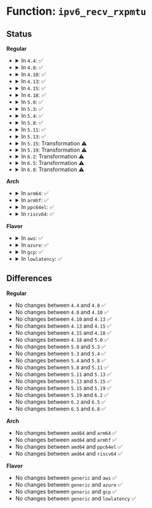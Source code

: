 # Function: <code>ipv6_recv_rxpmtu</code>

## Status
<b>Regular</b>
<ul>
<li>
<details>
<summary>In <code>4.4</code>: ✅</summary>

```c
int ipv6_recv_rxpmtu(struct sock *sk, struct msghdr *msg, int len, int *addr_len);
```

**Collision:** Unique Global

**Inline:** No

**Transformation:** False

**Instances:**

```
In net/ipv6/datagram.c (ffffffff817f4de0)
Location: net/ipv6/datagram.c:479
Inline: False
Direct callers:
  - net/ipv6/udp.c:udpv6_recvmsg
  - net/ipv6/raw.c:rawv6_recvmsg
```
**Symbols:**

```
ffffffff817f4de0-ffffffff817f4fbf: ipv6_recv_rxpmtu (STB_GLOBAL)
```
</details>
</li>
<li>
<details>
<summary>In <code>4.8</code>: ✅</summary>

```c
int ipv6_recv_rxpmtu(struct sock *sk, struct msghdr *msg, int len, int *addr_len);
```

**Collision:** Unique Global

**Inline:** No

**Transformation:** False

**Instances:**

```
In net/ipv6/datagram.c (ffffffff81863e90)
Location: net/ipv6/datagram.c:522
Inline: False
Direct callers:
  - net/ipv6/udp.c:udpv6_recvmsg
  - net/ipv6/raw.c:rawv6_recvmsg
```
**Symbols:**

```
ffffffff81863e90-ffffffff8186406f: ipv6_recv_rxpmtu (STB_GLOBAL)
```
</details>
</li>
<li>
<details>
<summary>In <code>4.10</code>: ✅</summary>

```c
int ipv6_recv_rxpmtu(struct sock *sk, struct msghdr *msg, int len, int *addr_len);
```

**Collision:** Unique Global

**Inline:** No

**Transformation:** False

**Instances:**

```
In net/ipv6/datagram.c (ffffffff81896540)
Location: net/ipv6/datagram.c:529
Inline: False
Direct callers:
  - net/ipv6/udp.c:udpv6_recvmsg
  - net/ipv6/raw.c:rawv6_recvmsg
```
**Symbols:**

```
ffffffff81896540-ffffffff8189671f: ipv6_recv_rxpmtu (STB_GLOBAL)
```
</details>
</li>
<li>
<details>
<summary>In <code>4.13</code>: ✅</summary>

```c
int ipv6_recv_rxpmtu(struct sock *sk, struct msghdr *msg, int len, int *addr_len);
```

**Collision:** Unique Global

**Inline:** No

**Transformation:** False

**Instances:**

```
In net/ipv6/datagram.c (ffffffff818bcac0)
Location: net/ipv6/datagram.c:527
Inline: False
Direct callers:
  - net/ipv6/udp.c:udpv6_recvmsg
  - net/ipv6/raw.c:rawv6_recvmsg
```
**Symbols:**

```
ffffffff818bcac0-ffffffff818bcc90: ipv6_recv_rxpmtu (STB_GLOBAL)
```
</details>
</li>
<li>
<details>
<summary>In <code>4.15</code>: ✅</summary>

```c
int ipv6_recv_rxpmtu(struct sock *sk, struct msghdr *msg, int len, int *addr_len);
```

**Collision:** Unique Global

**Inline:** No

**Transformation:** False

**Instances:**

```
In net/ipv6/datagram.c (ffffffff8193fbe0)
Location: net/ipv6/datagram.c:534
Inline: False
Direct callers:
  - net/ipv6/udp.c:udpv6_recvmsg
  - net/ipv6/raw.c:rawv6_recvmsg
```
**Symbols:**

```
ffffffff8193fbe0-ffffffff8193fdb0: ipv6_recv_rxpmtu (STB_GLOBAL)
```
</details>
</li>
<li>
<details>
<summary>In <code>4.18</code>: ✅</summary>

```c
int ipv6_recv_rxpmtu(struct sock *sk, struct msghdr *msg, int len, int *addr_len);
```

**Collision:** Unique Global

**Inline:** No

**Transformation:** False

**Instances:**

```
In net/ipv6/datagram.c (ffffffff81998a20)
Location: net/ipv6/datagram.c:526
Inline: False
Direct callers:
  - net/ipv6/udp.c:udpv6_recvmsg
  - net/ipv6/raw.c:rawv6_recvmsg
```
**Symbols:**

```
ffffffff81998a20-ffffffff81998bff: ipv6_recv_rxpmtu (STB_GLOBAL)
```
</details>
</li>
<li>
<details>
<summary>In <code>5.0</code>: ✅</summary>

```c
int ipv6_recv_rxpmtu(struct sock *sk, struct msghdr *msg, int len, int *addr_len);
```

**Collision:** Unique Global

**Inline:** No

**Transformation:** False

**Instances:**

```
In net/ipv6/datagram.c (ffffffff819cf370)
Location: net/ipv6/datagram.c:527
Inline: False
Direct callers:
  - net/ipv6/udp.c:udpv6_recvmsg
  - net/ipv6/raw.c:rawv6_recvmsg
```
**Symbols:**

```
ffffffff819cf370-ffffffff819cf54c: ipv6_recv_rxpmtu (STB_GLOBAL)
```
</details>
</li>
<li>
<details>
<summary>In <code>5.3</code>: ✅</summary>

```c
int ipv6_recv_rxpmtu(struct sock *sk, struct msghdr *msg, int len, int *addr_len);
```

**Collision:** Unique Global

**Inline:** No

**Transformation:** False

**Instances:**

```
In net/ipv6/datagram.c (ffffffff81a3e0c0)
Location: net/ipv6/datagram.c:525
Inline: False
Direct callers:
  - net/ipv6/udp.c:udpv6_recvmsg
  - net/ipv6/raw.c:rawv6_recvmsg
```
**Symbols:**

```
ffffffff81a3e0c0-ffffffff81a3e2a1: ipv6_recv_rxpmtu (STB_GLOBAL)
```
</details>
</li>
<li>
<details>
<summary>In <code>5.4</code>: ✅</summary>

```c
int ipv6_recv_rxpmtu(struct sock *sk, struct msghdr *msg, int len, int *addr_len);
```

**Collision:** Unique Global

**Inline:** No

**Transformation:** False

**Instances:**

```
In net/ipv6/datagram.c (ffffffff81a74d30)
Location: net/ipv6/datagram.c:525
Inline: False
Direct callers:
  - net/ipv6/udp.c:udpv6_recvmsg
  - net/ipv6/raw.c:rawv6_recvmsg
```
**Symbols:**

```
ffffffff81a74d30-ffffffff81a74f11: ipv6_recv_rxpmtu (STB_GLOBAL)
```
</details>
</li>
<li>
<details>
<summary>In <code>5.8</code>: ✅</summary>

```c
int ipv6_recv_rxpmtu(struct sock *sk, struct msghdr *msg, int len, int *addr_len);
```

**Collision:** Unique Global

**Inline:** No

**Transformation:** False

**Instances:**

```
In net/ipv6/datagram.c (ffffffff81b6ef80)
Location: net/ipv6/datagram.c:525
Inline: False
Direct callers:
  - net/ipv6/udp.c:udpv6_recvmsg
  - net/ipv6/raw.c:rawv6_recvmsg
```
**Symbols:**

```
ffffffff81b6ef80-ffffffff81b6f161: ipv6_recv_rxpmtu (STB_GLOBAL)
```
</details>
</li>
<li>
<details>
<summary>In <code>5.11</code>: ✅</summary>

```c
int ipv6_recv_rxpmtu(struct sock *sk, struct msghdr *msg, int len, int *addr_len);
```

**Collision:** Unique Global

**Inline:** No

**Transformation:** False

**Instances:**

```
In net/ipv6/datagram.c (ffffffff81b7dab0)
Location: net/ipv6/datagram.c:541
Inline: False
Direct callers:
  - net/ipv6/udp.c:udpv6_recvmsg
  - net/ipv6/raw.c:rawv6_recvmsg
```
**Symbols:**

```
ffffffff81b7dab0-ffffffff81b7dc91: ipv6_recv_rxpmtu (STB_GLOBAL)
```
</details>
</li>
<li>
<details>
<summary>In <code>5.13</code>: ✅</summary>

```c
int ipv6_recv_rxpmtu(struct sock *sk, struct msghdr *msg, int len, int *addr_len);
```

**Collision:** Unique Global

**Inline:** No

**Transformation:** False

**Instances:**

```
In net/ipv6/datagram.c (ffffffff81b6c6a0)
Location: net/ipv6/datagram.c:541
Inline: False
Direct callers:
  - net/ipv6/udp.c:udpv6_recvmsg
  - net/ipv6/raw.c:rawv6_recvmsg
```
**Symbols:**

```
ffffffff81b6c6a0-ffffffff81b6c881: ipv6_recv_rxpmtu (STB_GLOBAL)
```
</details>
</li>
<li>
<details>
<summary>In <code>5.15</code>: Transformation ⚠️</summary>

```c
int ipv6_recv_rxpmtu(struct sock *sk, struct msghdr *msg, int len, int *addr_len);
```

**Collision:** Unique Global

**Inline:** No

**Transformation:** True

**Instances:**

```
In net/ipv6/datagram.c (0)
Location: net/ipv6/datagram.c:541
Inline: False
Direct callers:
  - net/ipv6/udp.c:udpv6_recvmsg
  - net/ipv6/raw.c:rawv6_recvmsg
```
**Symbols:**

```
ffffffff81d41042-ffffffff81d4106b: ipv6_recv_rxpmtu.cold (STB_LOCAL)
ffffffff81c34580-ffffffff81c3476a: ipv6_recv_rxpmtu (STB_GLOBAL)
```
</details>
</li>
<li>
<details>
<summary>In <code>5.19</code>: Transformation ⚠️</summary>

```c
int ipv6_recv_rxpmtu(struct sock *sk, struct msghdr *msg, int len, int *addr_len);
```

**Collision:** Unique Global

**Inline:** No

**Transformation:** True

**Instances:**

```
In net/ipv6/datagram.c (0)
Location: net/ipv6/datagram.c:541
Inline: False
Direct callers:
  - net/ipv6/udp.c:udpv6_recvmsg
  - net/ipv6/raw.c:rawv6_recvmsg
```
**Symbols:**

```
ffffffff81f0d985-ffffffff81f0d9ae: ipv6_recv_rxpmtu.cold (STB_LOCAL)
ffffffff81dd1e90-ffffffff81dd20ad: ipv6_recv_rxpmtu (STB_GLOBAL)
```
</details>
</li>
<li>
<details>
<summary>In <code>6.2</code>: Transformation ⚠️</summary>

```c
int ipv6_recv_rxpmtu(struct sock *sk, struct msghdr *msg, int len, int *addr_len);
```

**Collision:** Unique Global

**Inline:** No

**Transformation:** True

**Instances:**

```
In net/ipv6/datagram.c (0)
Location: net/ipv6/datagram.c:547
Inline: False
Direct callers:
  - net/ipv6/udp.c:udpv6_recvmsg
  - net/ipv6/raw.c:rawv6_recvmsg
```
**Symbols:**

```
ffffffff820b4db5-ffffffff820b4dde: ipv6_recv_rxpmtu.cold (STB_LOCAL)
ffffffff81fa32f0-ffffffff81fa350c: ipv6_recv_rxpmtu (STB_GLOBAL)
```
</details>
</li>
<li>
<details>
<summary>In <code>6.5</code>: Transformation ⚠️</summary>

```c
int ipv6_recv_rxpmtu(struct sock *sk, struct msghdr *msg, int len, int *addr_len);
```

**Collision:** Unique Global

**Inline:** No

**Transformation:** True

**Instances:**

```
In net/ipv6/datagram.c (0)
Location: net/ipv6/datagram.c:547
Inline: False
Direct callers:
  - net/ipv6/udp.c:udpv6_recvmsg
  - net/ipv6/raw.c:rawv6_recvmsg
```
**Symbols:**

```
ffffffff82135d18-ffffffff82135d39: ipv6_recv_rxpmtu.cold (STB_LOCAL)
ffffffff82003ba0-ffffffff82003dbf: ipv6_recv_rxpmtu (STB_GLOBAL)
```
</details>
</li>
<li>
<details>
<summary>In <code>6.8</code>: Transformation ⚠️</summary>

```c
int ipv6_recv_rxpmtu(struct sock *sk, struct msghdr *msg, int len, int *addr_len);
```

**Collision:** Unique Global

**Inline:** No

**Transformation:** True

**Instances:**

```
In net/ipv6/datagram.c (0)
Location: net/ipv6/datagram.c:547
Inline: False
Direct callers:
  - net/ipv6/udp.c:udpv6_recvmsg
  - net/ipv6/raw.c:rawv6_recvmsg
```
**Symbols:**

```
ffffffff8221794d-ffffffff8221796e: ipv6_recv_rxpmtu.cold (STB_LOCAL)
ffffffff820d2950-ffffffff820d2b72: ipv6_recv_rxpmtu (STB_GLOBAL)
```
</details>
</li>
</ul>
<b>Arch</b>
<ul>
<li>
<details>
<summary>In <code>arm64</code>: ✅</summary>

```c
int ipv6_recv_rxpmtu(struct sock *sk, struct msghdr *msg, int len, int *addr_len);
```

**Collision:** Unique Global

**Inline:** No

**Transformation:** False

**Instances:**

```
In net/ipv6/datagram.c (ffff800010d3d728)
Location: net/ipv6/datagram.c:525
Inline: False
Direct callers:
  - net/ipv6/udp.c:udpv6_recvmsg
  - net/ipv6/raw.c:rawv6_recvmsg
```
**Symbols:**

```
ffff800010d3d728-ffff800010d3d910: ipv6_recv_rxpmtu (STB_GLOBAL)
```
</details>
</li>
<li>
<details>
<summary>In <code>armhf</code>: ✅</summary>

```c
int ipv6_recv_rxpmtu(struct sock *sk, struct msghdr *msg, int len, int *addr_len);
```

**Collision:** Unique Global

**Inline:** No

**Transformation:** False

**Instances:**

```
In net/ipv6/datagram.c (c0e4091c)
Location: net/ipv6/datagram.c:525
Inline: False
Direct callers:
  - net/ipv6/udp.c:udpv6_recvmsg
  - net/ipv6/raw.c:rawv6_recvmsg
```
**Symbols:**

```
c0e4091c-c0e40b6c: ipv6_recv_rxpmtu (STB_GLOBAL)
```
</details>
</li>
<li>
<details>
<summary>In <code>ppc64el</code>: ✅</summary>

```c
int ipv6_recv_rxpmtu(struct sock *sk, struct msghdr *msg, int len, int *addr_len);
```

**Collision:** Unique Global

**Inline:** No

**Transformation:** False

**Instances:**

```
In net/ipv6/datagram.c (c000000000e71b00)
Location: net/ipv6/datagram.c:525
Inline: False
Direct callers:
  - net/ipv6/udp.c:udpv6_recvmsg
  - net/ipv6/raw.c:rawv6_recvmsg
```
**Symbols:**

```
c000000000e71b00-c000000000e71d8c: ipv6_recv_rxpmtu (STB_GLOBAL)
```
</details>
</li>
<li>
<details>
<summary>In <code>riscv64</code>: ✅</summary>

```c
int ipv6_recv_rxpmtu(struct sock *sk, struct msghdr *msg, int len, int *addr_len);
```

**Collision:** Unique Global

**Inline:** No

**Transformation:** False

**Instances:**

```
In net/ipv6/datagram.c (ffffffe000879e96)
Location: net/ipv6/datagram.c:525
Inline: False
Direct callers:
  - net/ipv6/udp.c:udpv6_recvmsg
  - net/ipv6/raw.c:rawv6_recvmsg
```
**Symbols:**

```
ffffffe000879e96-ffffffe00087a02e: ipv6_recv_rxpmtu (STB_GLOBAL)
```
</details>
</li>
</ul>
<b>Flavor</b>
<ul>
<li>
<details>
<summary>In <code>aws</code>: ✅</summary>

```c
int ipv6_recv_rxpmtu(struct sock *sk, struct msghdr *msg, int len, int *addr_len);
```

**Collision:** Unique Global

**Inline:** No

**Transformation:** False

**Instances:**

```
In net/ipv6/datagram.c (ffffffff81a143c0)
Location: net/ipv6/datagram.c:525
Inline: False
Direct callers:
  - net/ipv6/udp.c:udpv6_recvmsg
  - net/ipv6/raw.c:rawv6_recvmsg
```
**Symbols:**

```
ffffffff81a143c0-ffffffff81a145a1: ipv6_recv_rxpmtu (STB_GLOBAL)
```
</details>
</li>
<li>
<details>
<summary>In <code>azure</code>: ✅</summary>

```c
int ipv6_recv_rxpmtu(struct sock *sk, struct msghdr *msg, int len, int *addr_len);
```

**Collision:** Unique Global

**Inline:** No

**Transformation:** False

**Instances:**

```
In net/ipv6/datagram.c (ffffffff819d1180)
Location: net/ipv6/datagram.c:525
Inline: False
Direct callers:
  - net/ipv6/udp.c:udpv6_recvmsg
  - net/ipv6/raw.c:rawv6_recvmsg
```
**Symbols:**

```
ffffffff819d1180-ffffffff819d1361: ipv6_recv_rxpmtu (STB_GLOBAL)
```
</details>
</li>
<li>
<details>
<summary>In <code>gcp</code>: ✅</summary>

```c
int ipv6_recv_rxpmtu(struct sock *sk, struct msghdr *msg, int len, int *addr_len);
```

**Collision:** Unique Global

**Inline:** No

**Transformation:** False

**Instances:**

```
In net/ipv6/datagram.c (ffffffff81a7ee40)
Location: net/ipv6/datagram.c:525
Inline: False
Direct callers:
  - net/ipv6/udp.c:udpv6_recvmsg
  - net/ipv6/raw.c:rawv6_recvmsg
```
**Symbols:**

```
ffffffff81a7ee40-ffffffff81a7f021: ipv6_recv_rxpmtu (STB_GLOBAL)
```
</details>
</li>
<li>
<details>
<summary>In <code>lowlatency</code>: ✅</summary>

```c
int ipv6_recv_rxpmtu(struct sock *sk, struct msghdr *msg, int len, int *addr_len);
```

**Collision:** Unique Global

**Inline:** No

**Transformation:** False

**Instances:**

```
In net/ipv6/datagram.c (ffffffff81a8b700)
Location: net/ipv6/datagram.c:525
Inline: False
Direct callers:
  - net/ipv6/udp.c:udpv6_recvmsg
  - net/ipv6/raw.c:rawv6_recvmsg
```
**Symbols:**

```
ffffffff81a8b700-ffffffff81a8b8e1: ipv6_recv_rxpmtu (STB_GLOBAL)
```
</details>
</li>
</ul>

## Differences
<b>Regular</b>
<ul>
<li>
No changes between <code>4.4</code> and <code>4.8</code> ✅
</li>
<li>
No changes between <code>4.8</code> and <code>4.10</code> ✅
</li>
<li>
No changes between <code>4.10</code> and <code>4.13</code> ✅
</li>
<li>
No changes between <code>4.13</code> and <code>4.15</code> ✅
</li>
<li>
No changes between <code>4.15</code> and <code>4.18</code> ✅
</li>
<li>
No changes between <code>4.18</code> and <code>5.0</code> ✅
</li>
<li>
No changes between <code>5.0</code> and <code>5.3</code> ✅
</li>
<li>
No changes between <code>5.3</code> and <code>5.4</code> ✅
</li>
<li>
No changes between <code>5.4</code> and <code>5.8</code> ✅
</li>
<li>
No changes between <code>5.8</code> and <code>5.11</code> ✅
</li>
<li>
No changes between <code>5.11</code> and <code>5.13</code> ✅
</li>
<li>
No changes between <code>5.13</code> and <code>5.15</code> ✅
</li>
<li>
No changes between <code>5.15</code> and <code>5.19</code> ✅
</li>
<li>
No changes between <code>5.19</code> and <code>6.2</code> ✅
</li>
<li>
No changes between <code>6.2</code> and <code>6.5</code> ✅
</li>
<li>
No changes between <code>6.5</code> and <code>6.8</code> ✅
</li>
</ul>
<b>Arch</b>
<ul>
<li>
No changes between <code>amd64</code> and <code>arm64</code> ✅
</li>
<li>
No changes between <code>amd64</code> and <code>armhf</code> ✅
</li>
<li>
No changes between <code>amd64</code> and <code>ppc64el</code> ✅
</li>
<li>
No changes between <code>amd64</code> and <code>riscv64</code> ✅
</li>
</ul>
<b>Flavor</b>
<ul>
<li>
No changes between <code>generic</code> and <code>aws</code> ✅
</li>
<li>
No changes between <code>generic</code> and <code>azure</code> ✅
</li>
<li>
No changes between <code>generic</code> and <code>gcp</code> ✅
</li>
<li>
No changes between <code>generic</code> and <code>lowlatency</code> ✅
</li>
</ul>
